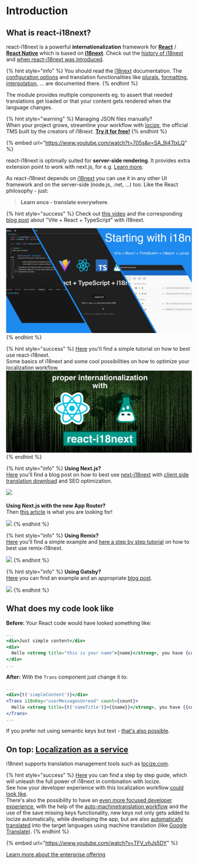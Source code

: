 # Introduction

## What is react-i18next?

react-i18next is a powerful **internationalization** framework for [**React**](https://reactjs.org) / [**React Native**](https://reactnative.dev/) which is based on [**i18next**](https://www.i18next.com). Check out the [history of i18next](https://www.i18next.com/misc/the-history-of-i18next) and [when react-i18next was introduced](https://www.i18next.com/misc/the-history-of-i18next#v2).

{% hint style="info" %}
You should read the [i18next](https://www.i18next.com) documentation. The [configuration options](https://www.i18next.com/overview/configuration-options) and translation functionalities like [plurals](https://www.i18next.com/translation-function/plurals), [formatting](https://www.i18next.com/translation-function/formatting), [interpolation](https://www.i18next.com/translation-function/interpolation), ... are documented there.
{% endhint %}

The module provides multiple components eg. to assert that needed translations get loaded or that your content gets rendered when the language changes.

{% hint style="warning" %}
Managing JSON files manually?\
When your project grows, streamline your workflow with [locize](https://locize.com), the official TMS built by the creators of i18next. [**Try it for free!**](https://www.locize.com/i18next)
{% endhint %}

{% embed url="https://www.youtube.com/watch?t=705s&v=SA_9i4TtxLQ" %}

react-i18next is optimally suited for **server-side rendering**. It provides extra extension point to work with next.js, for e.g. [Learn more](legacy-v9/serverside-rendering.md).

As react-i18next depends on [i18next](http://i18next.com) you can use it in any other UI framework and on the server-side (node.js, .net, ...) too. Like the React philosophy - just:

> **Learn once - translate everywhere**.

{% hint style="success" %}
Check out [this video](https://youtu.be/37rcHVcQ6t0) and the corresponding [blog post](https://www.locize.com/blog/how-to-easily-add-i18n-to-your-software) about "Vite + React + TypeScript" with i18next.

<img src=".gitbook/assets/title1.png" alt="" data-size="original">
{% endhint %}

{% hint style="success" %}
[Here](https://locize.com/blog/react-i18next/) you'll find a simple tutorial on how to best use react-i18next.\
Some basics of i18next and some cool possibilities on how to optimize your localization workflow.[\
<img src=".gitbook/assets/title width (1).jpg" alt="" data-size="original">](https://locize.com/blog/react-i18next/)
{% endhint %}

{% hint style="info" %}
**Using Next.js?**\
[Here](https://locize.com/blog/next-i18next/) you'll find a blog post on how to best use [next-i18next](https://github.com/i18next/next-i18next) with [client side translation download](https://github.com/i18next/next-i18next#client-side-loading-of-translations-via-http) and SEO optimization.

[![](.gitbook/assets/next-i18next.jpg)](https://locize.com/blog/next-i18next/)\
\
**Using Next.js with the new App Router?**\
Then [this article](https://www.locize.com/blog/i18n-next-app-router) is what you are looking for!

[![](https://cdn.prod.website-files.com/67a323e323a50df7f24f0a94/67f268673fcfae53e5d4697c_i18n-next-app-router.jpg)](https://www.locize.com/blog/i18n-next-app-router)
{% endhint %}

{% hint style="info" %}
**Using Remix?**\
[Here](https://github.com/locize/locize-remix-i18next-example) you'll find a simple example and [here a step by step tutorial](https://locize.com/blog/remix-i18n/) on how to best use remix-i18next.

[![](.gitbook/assets/remix-localization.jpg)](https://locize.com/blog/remix-i18n/)
{% endhint %}

{% hint style="info" %}
**Using Gatsby?**\
[Here](https://github.com/locize/locize-gatsby-example) you can find an example and an appropriate [blog post](https://locize.com/blog/gatsby-i18n/).

[![](.gitbook/assets/gatsby-i18next.jpg)](https://locize.com/blog/gatsby-i18n/)
{% endhint %}

## What does my code look like

**Before:** Your React code would have looked something like:

```jsx
...
<div>Just simple content</div>
<div>
  Hello <strong title="this is your name">{name}</strong>, you have {count} unread message(s). <Link to="/msgs">Go to messages</Link>.
</div>
...
```

**After:** With the `Trans` component just change it to:

```jsx
...
<div>{t('simpleContent')}</div>
<Trans i18nKey="userMessagesUnread" count={count}>
  Hello <strong title={t('nameTitle')}>{{name}}</strong>, you have {{count}} unread message(s). <Link to="/msgs">Go to messages</Link>.
</Trans>
...
```

If you prefer not using semantic keys but text - [that's also possible](https://www.i18next.com/principles/fallback.html#key-fallback).

## On top: [Localization as a service](https://locize.com)

i18next supports translation management tools such as [locize.com](http://locize.com/?utm_source=react_i18next_com\&utm_medium=gitbook).

{% hint style="success" %}
[Here](https://github.com/locize/react-tutorial) you can find a step by step guide, which will unleash the full power of i18next in combination with locize.\
See how your developer experience with this localization workflow [could look like](https://youtu.be/osScyaGMVqo).\
There's also the possibility to have an [even more focused developer experience](https://youtu.be/VfxBpSXarlU), with the help of the [auto-machinetranslation workflow](https://docs.locize.com/whats-inside/auto-machine-translation) and the use of the save missing keys functionality, new keys not only gets added to locize automatically, while developing the app, but are also [automatically translated](https://youtu.be/VfxBpSXarlU) into the target languages using machine translation (like [Google Translate](https://cloud.google.com/translate)).
{% endhint %}

{% embed url="https://www.youtube.com/watch?v=TFV_vhJs5DY" %}

[Learn more about the enterprise offering](https://www.i18next.com/overview/for-enterprises)
